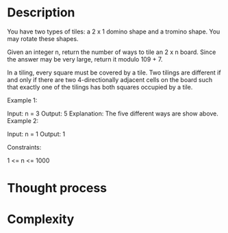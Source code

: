 # Description

You have two types of tiles: a 2 x 1 domino shape and a tromino shape. You may rotate these shapes.


Given an integer n, return the number of ways to tile an 2 x n board. Since the answer may be very large, return it modulo 109 + 7.

In a tiling, every square must be covered by a tile. Two tilings are different if and only if there are two 4-directionally adjacent cells on the board such that exactly one of the tilings has both squares occupied by a tile.

 

Example 1:


Input: n = 3
Output: 5
Explanation: The five different ways are show above.
Example 2:

Input: n = 1
Output: 1
 

Constraints:

1 <= n <= 1000

# Thought process

# Complexity
